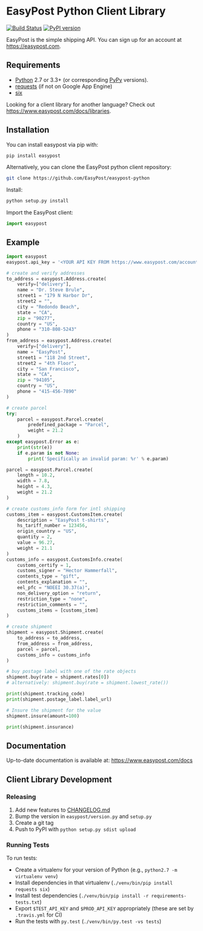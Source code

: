 # EasyPost Python Client Library

[![Build Status](https://travis-ci.com/EasyPost/easypost-python.svg?branch=master)](https://travis-ci.com/EasyPost/easypost-python)
[![PyPI version](https://badge.fury.io/py/easypost.svg)](https://badge.fury.io/py/easypost)

EasyPost is the simple shipping API. You can sign up for an account at <https://easypost.com>.

Requirements
------------

* [Python](https://www.python.org) 2.7 or 3.3+ (or corresponding [PyPy](https://pypy.org) versions).
* [requests](http://docs.python-requests.org/en/latest/) (if not on Google App Engine)
* [six](https://pythonhosted.org/six/)


Looking for a client library for another language? Check out <https://www.easypost.com/docs/libraries>.


Installation
------------

You can install easypost via pip with:

```bash
pip install easypost
```

Alternatively, you can clone the EasyPost python client repository:

```bash
git clone https://github.com/EasyPost/easypost-python
```

Install:

```bash
python setup.py install
```

Import the EasyPost client:

```python
import easypost
```

Example
-------

```python
import easypost
easypost.api_key = '<YOUR API KEY FROM https://www.easypost.com/account/api-keys>'

# create and verify addresses
to_address = easypost.Address.create(
    verify=["delivery"],
    name = "Dr. Steve Brule",
    street1 = "179 N Harbor Dr",
    street2 = "",
    city = "Redondo Beach",
    state = "CA",
    zip = "90277",
    country = "US",
    phone = "310-808-5243"
)
from_address = easypost.Address.create(
    verify=["delivery"],
    name = "EasyPost",
    street1 = "118 2nd Street",
    street2 = "4th Floor",
    city = "San Francisco",
    state = "CA",
    zip = "94105",
    country = "US",
    phone = "415-456-7890"
)

# create parcel
try:
    parcel = easypost.Parcel.create(
        predefined_package = "Parcel",
        weight = 21.2
    )
except easypost.Error as e:
    print(str(e))
    if e.param is not None:
        print('Specifically an invalid param: %r' % e.param)

parcel = easypost.Parcel.create(
    length = 10.2,
    width = 7.8,
    height = 4.3,
    weight = 21.2
)

# create customs_info form for intl shipping
customs_item = easypost.CustomsItem.create(
    description = "EasyPost t-shirts",
    hs_tariff_number = 123456,
    origin_country = "US",
    quantity = 2,
    value = 96.27,
    weight = 21.1
)
customs_info = easypost.CustomsInfo.create(
    customs_certify = 1,
    customs_signer = "Hector Hammerfall",
    contents_type = "gift",
    contents_explanation = "",
    eel_pfc = "NOEEI 30.37(a)",
    non_delivery_option = "return",
    restriction_type = "none",
    restriction_comments = "",
    customs_items = [customs_item]
)

# create shipment
shipment = easypost.Shipment.create(
    to_address = to_address,
    from_address = from_address,
    parcel = parcel,
    customs_info = customs_info
)

# buy postage label with one of the rate objects
shipment.buy(rate = shipment.rates[0])
# alternatively: shipment.buy(rate = shipment.lowest_rate())

print(shipment.tracking_code)
print(shipment.postage_label.label_url)

# Insure the shipment for the value
shipment.insure(amount=100)

print(shipment.insurance)
```

Documentation
-------------

Up-to-date documentation is available at: <https://www.easypost.com/docs>


Client Library Development
-------------------------

### Releasing

   1. Add new features to [CHANGELOG.md](CHANGELOG.md)
   1. Bump the version in `easypost/version.py` and `setup.py`
   1. Create a git tag
   1. Push to PyPI with `python setup.py sdist upload`

### Running Tests

To run tests:

   - Create a virtualenv for your version of Python (e.g., `python2.7 -m virtualenv venv`)
   - Install dependencies in that virtualenv (`./venv/bin/pip install requests six`)
   - Install test dependencies (`./venv/bin/pip install -r requirements-tests.txt`)
   - Export `$TEST_API_KEY` and `$PROD_API_KEY` appropriately (these are set by `.travis.yml` for CI)
   - Run the tests with `py.test` (`./venv/bin/py.test -vs tests`)

